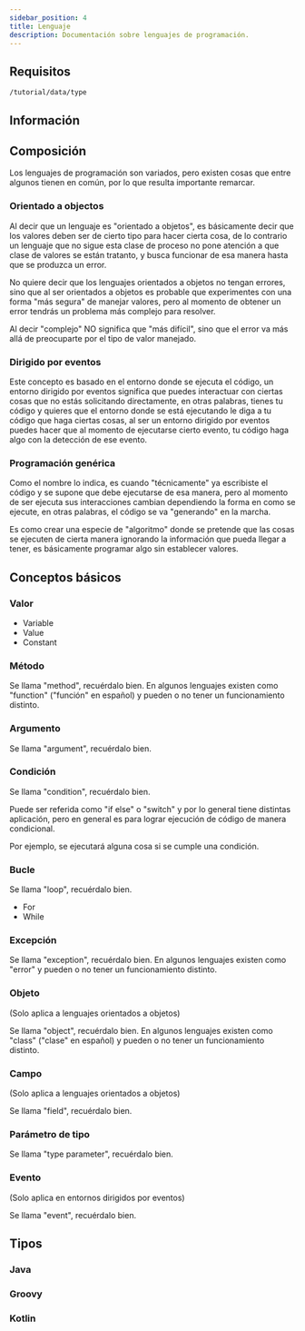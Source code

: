```yaml
---
sidebar_position: 4
title: Lenguaje
description: Documentación sobre lenguajes de programación.
---
```


## Requisitos

`/tutorial/data/type`

## Información



## Composición

Los lenguajes de programación son variados, pero existen cosas que entre algunos tienen en común, por lo que resulta importante remarcar.

### Orientado a objectos

Al decir que un lenguaje es "orientado a objetos", es básicamente decir que los valores deben ser de cierto tipo para hacer cierta cosa, de lo contrario un lenguaje que no sigue esta clase de proceso no pone atención a que clase de valores se están tratanto, y busca funcionar de esa manera hasta que se produzca un error.

No quiere decir que los lenguajes orientados a objetos no tengan errores, sino que al ser orientados a objetos es probable que experimentes con una forma "más segura" de manejar valores, pero al momento de obtener un error tendrás un problema más complejo para resolver.

Al decir "complejo" NO significa que "más difícil", sino que el error va más allá de preocuparte por el tipo de valor manejado.

### Dirigido por eventos

Este concepto es basado en el entorno donde se ejecuta el código, un entorno dirigido por eventos significa que puedes interactuar con ciertas cosas que no estás solicitando directamente, en otras palabras, tienes tu código y quieres que el entorno donde se está ejecutando le diga a tu código que haga ciertas cosas, al ser un entorno dirigido por eventos puedes hacer que al momento de ejecutarse cierto evento, tu código haga algo con la detección de ese evento.

### Programación genérica

Como el nombre lo indica, es cuando "técnicamente" ya escribiste el código y se supone que debe ejecutarse de esa manera, pero al momento de ser ejecuta sus interacciones cambian dependiendo la forma en como se ejecute, en otras palabras, el código se va "generando" en la marcha.

Es como crear una especie de "algoritmo" donde se pretende que las cosas se ejecuten de cierta manera ignorando la información que pueda llegar a tener, es básicamente programar algo sin establecer valores.

## Conceptos básicos

### Valor

* Variable
* Value
* Constant

### Método

Se llama "method", recuérdalo bien.
En algunos lenguajes existen como "function" ("función" en español) y pueden o no tener un funcionamiento distinto.

### Argumento

Se llama "argument", recuérdalo bien.

### Condición

Se llama "condition", recuérdalo bien.

Puede ser referida como "if else" o "switch" y por lo general tiene distintas aplicación, pero en general es para lograr ejecución de código de manera condicional.

Por ejemplo, se ejecutará alguna cosa si se cumple una condición.

### Bucle

Se llama "loop", recuérdalo bien.

* For
* While

### Excepción

Se llama "exception", recuérdalo bien.
En algunos lenguajes existen como "error" y pueden o no tener un funcionamiento distinto.

### Objeto

(Solo aplica a lenguajes orientados a objetos)

Se llama "object", recuérdalo bien.
En algunos lenguajes existen como "class" ("clase" en español) y pueden o no tener un funcionamiento distinto.

### Campo

(Solo aplica a lenguajes orientados a objetos)

Se llama "field", recuérdalo bien.

### Parámetro de tipo

Se llama "type parameter", recuérdalo bien.

### Evento

(Solo aplica en entornos dirigidos por eventos)

Se llama "event", recuérdalo bien.

## Tipos

### Java

### Groovy

### Kotlin